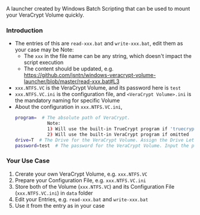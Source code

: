 A launcher created by Windows Batch Scripting that can be used to mount your VeraCrypt Volume quickly.

### Introduction

- The entries of this are `read-xxx.bat` and `write-xxx.bat`, edit them as your case may be
  Note:
  - The `xxx` in the file name can be any string, which doesn't impact the script execution
  - The content should be updated, e.g. https://github.com/jsntn/windows-veracrypt-volume-launcher/blob/master/read-xxx.bat#L3
- `xxx.NTFS.VC` is the VeraCrypt Volume, and its password here is `test`
- `xxx.NTFS.VC.ini` is the configuration file, and `<VeraCrypt Volume>.ini` is the mandatory naming for specific Volume
- About the configuration in `xxx.NTFS.VC.ini`,
  ```bash
  program=  # The absolute path of VeraCrypt.
              Note:
              1) Will use the built-in TrueCrypt program if 'truecrypt' is inputted
              2) Will use the built-in VeraCrypt program if omitted
  drive=T  # The Drive for the VeraCrypt Volume. Assign the Drive Letter automatically if omitted
  password=test  # The password for the VeraCrypt Volume. Input the password manually if omitted
  ```

### Your Use Case

1. Crerate your own VeraCrypt Volume, e.g. `xxx.NTFS.VC`
2. Prepare your Configuration File, e.g. `xxx.NTFS.VC.ini`
3. Store both of the Volume (`xxx.NTFS.VC`) and its Configuration File (`xxx.NTFS.VC.ini`) in `data` folder
4. Edit your Entries, e.g. `read-xxx.bat` and `write-xxx.bat`
5. Use it from the entry as in your case

